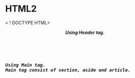 # HTML2
< ! DOCTYPE HTML>
<html lang ="en">
<head>
<title> HTML2 </title>
</head>
<body>
<b>
<i>
<header> 
Using Header tag.
</header>
<br>
<main>
<pre>
Using Main tag.
Main tag consist of section, aside and article.
</pre>
</main>
</head>
</html>